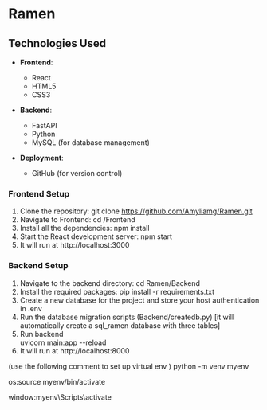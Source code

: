 # Ramen

 
## Technologies Used
- **Frontend**: 
  - React
  - HTML5
  - CSS3

- **Backend**: 
  - FastAPI
  - Python
  - MySQL (for database management)

- **Deployment**: 
  - GitHub (for version control)

### Frontend Setup
1. Clone the repository:
   git clone https://github.com/Amyliamg/Ramen.git
2. Navigate to Frontend:
   cd /Frontend
3. Install all the dependencies:
   npm install
4. Start the React development server:
   npm start
5. It will run at http://localhost:3000


### Backend Setup
1. Navigate to the backend directory:
   cd Ramen/Backend
2. Install the required packages:
    pip install -r requirements.txt
3. Create a new database for the project and store your host authentication in .env
4. Run the database migration scripts (Backend/createdb.py) [it will automatically create a sql_ramen database with three tables]
5. Run backend  
   uvicorn main:app --reload
6. It will run at http://localhost:8000

(use the following comment to set up virtual env )
  python -m venv myenv
  
  os:source myenv/bin/activate
  
  window:myenv\Scripts\activate
 
